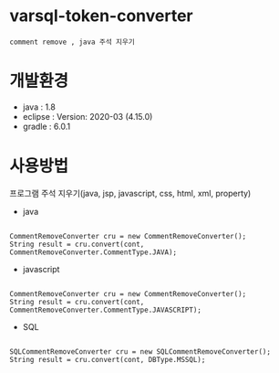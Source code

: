 # varsql-token-converter
    comment remove , java 주석 지우기

# 개발환경
- java : 1.8
- eclipse : Version: 2020-03 (4.15.0)
- gradle : 6.0.1


# 사용방법 
프로그램 주석 지우기(java, jsp, javascript, css, html, xml, property)
- java
<pre><code>
CommentRemoveConverter cru = new CommentRemoveConverter();		
String result = cru.convert(cont, CommentRemoveConverter.CommentType.JAVA);
</code></pre>

- javascript
<pre><code>
CommentRemoveConverter cru = new CommentRemoveConverter();		
String result = cru.convert(cont, CommentRemoveConverter.CommentType.JAVASCRIPT);
</code></pre>

- SQL
<pre><code>
SQLCommentRemoveConverter cru = new SQLCommentRemoveConverter();
String result = cru.convert(cont, DBType.MSSQL);
</code></pre>

